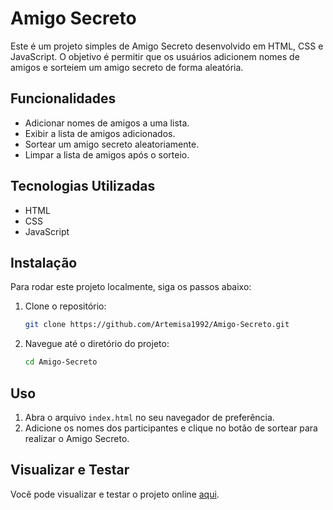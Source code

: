# Amigo Secreto

Este é um projeto simples de Amigo Secreto desenvolvido em HTML, CSS e JavaScript. O objetivo é permitir que os usuários adicionem nomes de amigos e sorteiem um amigo secreto de forma aleatória.

## Funcionalidades

- Adicionar nomes de amigos a uma lista.
- Exibir a lista de amigos adicionados.
- Sortear um amigo secreto aleatoriamente.
- Limpar a lista de amigos após o sorteio.

## Tecnologias Utilizadas

- HTML
- CSS
- JavaScript

## Instalação

Para rodar este projeto localmente, siga os passos abaixo:

1. Clone o repositório:
    ```bash
    git clone https://github.com/Artemisa1992/Amigo-Secreto.git
    ```
2. Navegue até o diretório do projeto:
    ```bash
    cd Amigo-Secreto
    ```

## Uso

1. Abra o arquivo `index.html` no seu navegador de preferência.
2. Adicione os nomes dos participantes e clique no botão de sortear para realizar o Amigo Secreto.

## Visualizar e Testar

Você pode visualizar e testar o projeto online [aqui](https://artemisa1992.github.io/Amigo-Secreto/).

